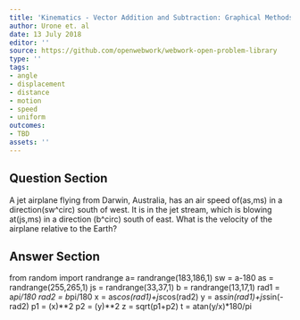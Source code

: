 ```yaml
---
title: 'Kinematics - Vector Addition and Subtraction: Graphical Methods'
author: Urone et. al
date: 13 July 2018
editor: ''
source: https://github.com/openwebwork/webwork-open-problem-library
type: ''
tags:
- angle
- displacement
- distance
- motion
- speed
- uniform
outcomes:
- TBD
assets: ''
---
```


## Question Section 

A jet airplane flying from Darwin, Australia, has an air speed of(as,ms) in a direction(sw^circ) south of west. It is in the jet stream, which is blowing at(js,ms) in a direction (b^circ) south of east. What is the velocity of the airplane relative to the Earth?

## Answer Section

from random import randrange
a= randrange(183,186,1)
sw = a-180
as = randrange(255,265,1)
js = randrange(33,37,1)
b = randrange(13,17,1)
rad1 = a*pi/180
rad2 = b*pi/180
x = as*cos(rad1)+js*cos(rad2)
y = as*sin(rad1)+js*sin(-rad2)
p1 = (x)**2
p2 = (y)**2
z = sqrt(p1+p2)
t = atan(y/x)*180/pi